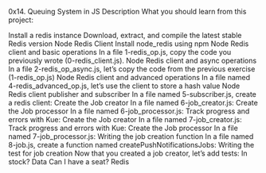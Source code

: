 0x14. Queuing System in JS Description What you should learn from this project:

Install a redis instance Download, extract, and compile the latest stable Redis version 
Node Redis Client Install node_redis using npm
Node Redis client and basic operations In a file 1-redis_op.js, copy the code you previously wrote (0-redis_client.js).
Node Redis client and async operations In a file 2-redis_op_async.js, let’s copy the code from the previous exercise (1-redis_op.js)
Node Redis client and advanced operations In a file named 4-redis_advanced_op.js, let’s use the client to store a hash value
Node Redis client publisher and subscriber In a file named 5-subscriber.js, create a redis client:
Create the Job creator In a file named 6-job_creator.js:
Create the Job processor In a file named 6-job_processor.js:
Track progress and errors with Kue: Create the Job creator In a file named 7-job_creator.js:
Track progress and errors with Kue: Create the Job processor In a file named 7-job_processor.js:
Writing the job creation function In a file named 8-job.js, create a function named createPushNotificationsJobs:
Writing the test for job creation Now that you created a job creator, let’s add tests:
In stock? Data
Can I have a seat? Redis
